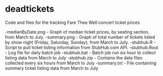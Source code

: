 # deadtickets
Code and files for the tracking Fare Thee Well concert ticket prices

-medianByDate.png - Graph of median ticket prices, by seating section, from March to July.
-summary.png - Graph of total number of tickets listed by show night (Friday, Saturday, Sunday), from March to July.
-stubhub.R - Script to pull ticket listing information from StubHub.com API.
-stubhub.Rout - Log file for daily batch job
-stubhub.bat - Batch job run six hour to collect listing data from March to July
-stubhub.zip - Contains the data files collected every six hours from March to July
-summary.txt - File containing summary ticket listing data from March to July 



